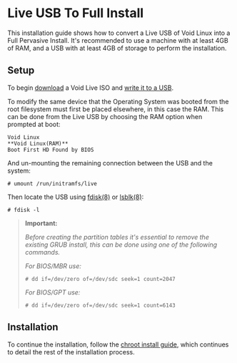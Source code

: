 # Live USB To Full Install

This installation guide shows how to convert a Live USB of Void Linux into a
Full Pervasive Install. It's recommended to use a machine with at least 4GB of
RAM, and a USB with at least 4GB of storage to perform the installation.

## Setup

To begin [download](./../downloading.md) a Void Live ISO and [write it to a
USB](./../live-images/prep.md).

To modify the same device that the Operating System was booted from the root
filesystem must first be placed elsewhere, in this case the RAM. This can be
done from the Live USB by choosing the RAM option when prompted at boot:

```
Void Linux
**Void Linux(RAM)**
Boot First HD Found by BIOS
```

And un-mounting the remaining connection between the USB and the system:

`# umount /run/initramfs/live`

Then locate the USB using [fdisk(8)](https://man.voidlinux.org/fdisk) or
[lsblk(8)](https://man.voidlinux.org/lsblk):

`# fdisk -l`

> **Important:**
> 
> *Before creating the partition tables it's essential to remove the existing
> GRUB install, this can be done using one of the following commands.*
> 
> *For BIOS/MBR use:*
> 
> `# dd if=/dev/zero of=/dev/sdc seek=1 count=2047`
> 
> *For BIOS/GPT use:*
> 
> `# dd if=/dev/zero of=/dev/sdc seek=1 count=6143`

## Installation

To continue the installation, follow the [chroot install guide](./), which
continues to detail the rest of the installation process.
